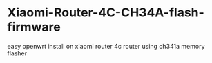 # Xiaomi-Router-4C-CH34A-flash-firmware
easy openwrt install on xiaomi router 4c router using ch341a memory flasher
